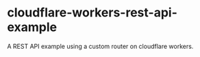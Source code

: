 # cloudflare-workers-rest-api-example
A REST API example using a custom router on cloudflare workers.
